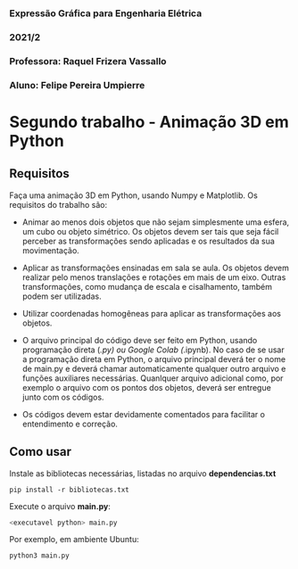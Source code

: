 ### Expressão Gráfica para Engenharia Elétrica

### 2021/2

### Professora: Raquel Frizera Vassallo

### Aluno: Felipe Pereira Umpierre

# Segundo trabalho - Animação 3D em Python

## Requisitos

Faça uma animação 3D em Python, usando Numpy e Matplotlib. Os requisitos do trabalho são:

- Animar ao menos dois objetos que não sejam simplesmente uma esfera, um cubo ou objeto simétrico. Os objetos devem ser tais que seja fácil perceber as transformações sendo aplicadas e os resultados da sua movimentação.

- Aplicar as transformações ensinadas em sala se aula. Os objetos devem realizar pelo menos translações e rotações em mais de um eixo. Outras transformações, como mudança de escala e cisalhamento, também podem ser utilizadas.

- Utilizar coordenadas homogêneas para aplicar as transformações aos objetos.

- O arquivo principal do código deve ser feito em Python, usando programação direta (_.py) ou Google Colab (_.ipynb). No caso de se usar a programação direta em Python, o arquivo principal deverá ter o nome de main.py e deverá chamar automaticamente qualquer outro arquivo e funções auxiliares necessárias. Quanlquer arquivo adicional como, por exemplo o arquivo com os pontos dos objetos, deverá ser entregue junto com os códigos.

- Os códigos devem estar devidamente comentados para facilitar o entendimento e correção.

## Como usar

Instale as bibliotecas necessárias, listadas no arquivo **dependencias.txt**

```
pip install -r bibliotecas.txt
```

Execute o arquivo **main.py**:

```bash
<executavel python> main.py
```

Por exemplo, em ambiente Ubuntu:

```bash
python3 main.py
```
